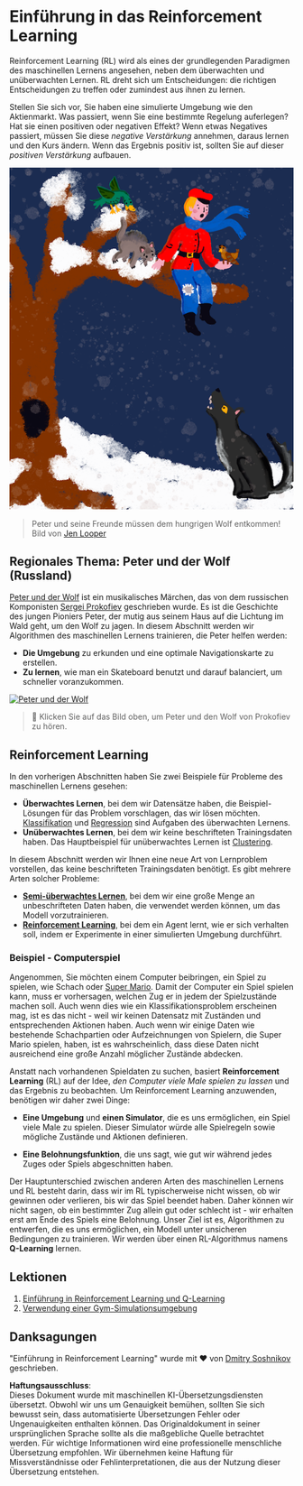 # Einführung in das Reinforcement Learning

Reinforcement Learning (RL) wird als eines der grundlegenden Paradigmen des maschinellen Lernens angesehen, neben dem überwachten und unüberwachten Lernen. RL dreht sich um Entscheidungen: die richtigen Entscheidungen zu treffen oder zumindest aus ihnen zu lernen.

Stellen Sie sich vor, Sie haben eine simulierte Umgebung wie den Aktienmarkt. Was passiert, wenn Sie eine bestimmte Regelung auferlegen? Hat sie einen positiven oder negativen Effekt? Wenn etwas Negatives passiert, müssen Sie diese _negative Verstärkung_ annehmen, daraus lernen und den Kurs ändern. Wenn das Ergebnis positiv ist, sollten Sie auf dieser _positiven Verstärkung_ aufbauen.

![peter und der wolf](../../../translated_images/peter.779730f9ba3a8a8d9290600dcf55f2e491c0640c785af7ac0d64f583c49b8864.de.png)

> Peter und seine Freunde müssen dem hungrigen Wolf entkommen! Bild von [Jen Looper](https://twitter.com/jenlooper)

## Regionales Thema: Peter und der Wolf (Russland)

[Peter und der Wolf](https://en.wikipedia.org/wiki/Peter_and_the_Wolf) ist ein musikalisches Märchen, das von dem russischen Komponisten [Sergei Prokofiev](https://en.wikipedia.org/wiki/Sergei_Prokofiev) geschrieben wurde. Es ist die Geschichte des jungen Pioniers Peter, der mutig aus seinem Haus auf die Lichtung im Wald geht, um den Wolf zu jagen. In diesem Abschnitt werden wir Algorithmen des maschinellen Lernens trainieren, die Peter helfen werden:

- **Die Umgebung** zu erkunden und eine optimale Navigationskarte zu erstellen.
- **Zu lernen**, wie man ein Skateboard benutzt und darauf balanciert, um schneller voranzukommen.

[![Peter und der Wolf](https://img.youtube.com/vi/Fmi5zHg4QSM/0.jpg)](https://www.youtube.com/watch?v=Fmi5zHg4QSM)

> 🎥 Klicken Sie auf das Bild oben, um Peter und den Wolf von Prokofiev zu hören.

## Reinforcement Learning

In den vorherigen Abschnitten haben Sie zwei Beispiele für Probleme des maschinellen Lernens gesehen:

- **Überwachtes Lernen**, bei dem wir Datensätze haben, die Beispiel-Lösungen für das Problem vorschlagen, das wir lösen möchten. [Klassifikation](../4-Classification/README.md) und [Regression](../2-Regression/README.md) sind Aufgaben des überwachten Lernens.
- **Unüberwachtes Lernen**, bei dem wir keine beschrifteten Trainingsdaten haben. Das Hauptbeispiel für unüberwachtes Lernen ist [Clustering](../5-Clustering/README.md).

In diesem Abschnitt werden wir Ihnen eine neue Art von Lernproblem vorstellen, das keine beschrifteten Trainingsdaten benötigt. Es gibt mehrere Arten solcher Probleme:

- **[Semi-überwachtes Lernen](https://wikipedia.org/wiki/Semi-supervised_learning)**, bei dem wir eine große Menge an unbeschrifteten Daten haben, die verwendet werden können, um das Modell vorzutrainieren.
- **[Reinforcement Learning](https://wikipedia.org/wiki/Reinforcement_learning)**, bei dem ein Agent lernt, wie er sich verhalten soll, indem er Experimente in einer simulierten Umgebung durchführt.

### Beispiel - Computerspiel

Angenommen, Sie möchten einem Computer beibringen, ein Spiel zu spielen, wie Schach oder [Super Mario](https://wikipedia.org/wiki/Super_Mario). Damit der Computer ein Spiel spielen kann, muss er vorhersagen, welchen Zug er in jedem der Spielzustände machen soll. Auch wenn dies wie ein Klassifikationsproblem erscheinen mag, ist es das nicht - weil wir keinen Datensatz mit Zuständen und entsprechenden Aktionen haben. Auch wenn wir einige Daten wie bestehende Schachpartien oder Aufzeichnungen von Spielern, die Super Mario spielen, haben, ist es wahrscheinlich, dass diese Daten nicht ausreichend eine große Anzahl möglicher Zustände abdecken.

Anstatt nach vorhandenen Spieldaten zu suchen, basiert **Reinforcement Learning** (RL) auf der Idee, *den Computer viele Male spielen zu lassen* und das Ergebnis zu beobachten. Um Reinforcement Learning anzuwenden, benötigen wir daher zwei Dinge:

- **Eine Umgebung** und **einen Simulator**, die es uns ermöglichen, ein Spiel viele Male zu spielen. Dieser Simulator würde alle Spielregeln sowie mögliche Zustände und Aktionen definieren.

- **Eine Belohnungsfunktion**, die uns sagt, wie gut wir während jedes Zuges oder Spiels abgeschnitten haben.

Der Hauptunterschied zwischen anderen Arten des maschinellen Lernens und RL besteht darin, dass wir im RL typischerweise nicht wissen, ob wir gewinnen oder verlieren, bis wir das Spiel beendet haben. Daher können wir nicht sagen, ob ein bestimmter Zug allein gut oder schlecht ist - wir erhalten erst am Ende des Spiels eine Belohnung. Unser Ziel ist es, Algorithmen zu entwerfen, die es uns ermöglichen, ein Modell unter unsicheren Bedingungen zu trainieren. Wir werden über einen RL-Algorithmus namens **Q-Learning** lernen.

## Lektionen

1. [Einführung in Reinforcement Learning und Q-Learning](1-QLearning/README.md)
2. [Verwendung einer Gym-Simulationsumgebung](2-Gym/README.md)

## Danksagungen

"Einführung in Reinforcement Learning" wurde mit ♥️ von [Dmitry Soshnikov](http://soshnikov.com) geschrieben.

**Haftungsausschluss**:  
Dieses Dokument wurde mit maschinellen KI-Übersetzungsdiensten übersetzt. Obwohl wir uns um Genauigkeit bemühen, sollten Sie sich bewusst sein, dass automatisierte Übersetzungen Fehler oder Ungenauigkeiten enthalten können. Das Originaldokument in seiner ursprünglichen Sprache sollte als die maßgebliche Quelle betrachtet werden. Für wichtige Informationen wird eine professionelle menschliche Übersetzung empfohlen. Wir übernehmen keine Haftung für Missverständnisse oder Fehlinterpretationen, die aus der Nutzung dieser Übersetzung entstehen.